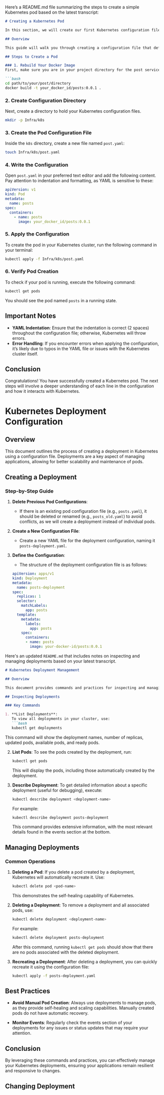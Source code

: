 Here’s a README.md file summarizing the steps to create a simple Kubernetes pod based on the latest transcript:

```markdown
# Creating a Kubernetes Pod

In this section, we will create our first Kubernetes configuration file to set up a simple pod for our post service.

## Overview

This guide will walk you through creating a configuration file that defines a pod running a container. We'll focus solely on the pod without any services or deployments.

## Steps to Create a Pod

### 1. Rebuild Your Docker Image
First, make sure you are in your project directory for the post service and rebuild your Docker image with an additional label for easier identification.

```bash
cd path/to/your/post/directory
docker build -t your_docker_id/posts:0.0.1 .
```

### 2. Create Configuration Directory
Next, create a directory to hold your Kubernetes configuration files.

```bash
mkdir -p Infra/k8s
```

### 3. Create the Pod Configuration File
Inside the `k8s` directory, create a new file named `post.yaml`:

```bash
touch Infra/k8s/post.yaml
```

### 4. Write the Configuration
Open `post.yaml` in your preferred text editor and add the following content. Pay attention to indentation and formatting, as YAML is sensitive to these:

```yaml
apiVersion: v1
kind: Pod
metadata:
  name: posts
spec:
  containers:
    - name: posts
      image: your_docker_id/posts:0.0.1
```

### 5. Apply the Configuration
To create the pod in your Kubernetes cluster, run the following command in your terminal:

```bash
kubectl apply -f Infra/k8s/post.yaml
```

### 6. Verify Pod Creation
To check if your pod is running, execute the following command:

```bash
kubectl get pods
```

You should see the pod named `posts` in a running state.

## Important Notes

- **YAML Indentation**: Ensure that the indentation is correct (2 spaces) throughout the configuration file; otherwise, Kubernetes will throw errors.
- **Error Handling**: If you encounter errors when applying the configuration, it’s likely due to typos in the YAML file or issues with the Kubernetes cluster itself.

## Conclusion

Congratulations! You have successfully created a Kubernetes pod. The next steps will involve a deeper understanding of each line in the configuration and how it interacts with Kubernetes.

# Kubernetes Deployment Configuration

## Overview

This document outlines the process of creating a deployment in Kubernetes using a configuration file. Deployments are a key aspect of managing applications, allowing for better scalability and maintenance of pods.

## Creating a Deployment

### Step-by-Step Guide

1. **Delete Previous Pod Configurations**:
   - If there is an existing pod configuration file (e.g., `posts.yaml`), it should be deleted or renamed (e.g., `posts_old.yaml`) to avoid conflicts, as we will create a deployment instead of individual pods.

2. **Create a New Configuration File**:
   - Create a new YAML file for the deployment configuration, naming it `posts-deployment.yaml`.

3. **Define the Configuration**:
   - The structure of the deployment configuration file is as follows:

   ```yaml
   apiVersion: apps/v1
   kind: Deployment
   metadata:
     name: posts-deployment
   spec:
     replicas: 1
     selector:
       matchLabels:
         app: posts
     template:
       metadata:
         labels:
           app: posts
       spec:
         containers:
         - name: posts
           image: your-docker-id/posts:0.0.1
      ```
Here's an updated `README.md` that includes notes on inspecting and managing deployments based on your latest transcript. 

```markdown
# Kubernetes Deployment Management

## Overview

This document provides commands and practices for inspecting and managing Kubernetes deployments. Understanding how to interact with deployments is crucial for effective application management.

## Inspecting Deployments

### Key Commands

1. **List Deployments**:
   To view all deployments in your cluster, use:
   ```bash
   kubectl get deployments
   ```
   This command will show the deployment names, number of replicas, updated pods, available pods, and ready pods.

2. **List Pods**:
   To see the pods created by the deployment, run:
   ```bash
   kubectl get pods
   ```
   This will display the pods, including those automatically created by the deployment.

3. **Describe Deployment**:
   To get detailed information about a specific deployment (useful for debugging), execute:
   ```bash
   kubectl describe deployment <deployment-name>
   ```
   For example:
   ```bash
   kubectl describe deployment posts-deployment
   ```
   This command provides extensive information, with the most relevant details found in the events section at the bottom.

## Managing Deployments

### Common Operations

1. **Deleting a Pod**:
   If you delete a pod created by a deployment, Kubernetes will automatically recreate it. Use:
   ```bash
   kubectl delete pod <pod-name>
   ```
   This demonstrates the self-healing capability of Kubernetes.

2. **Deleting a Deployment**:
   To remove a deployment and all associated pods, use:
   ```bash
   kubectl delete deployment <deployment-name>
   ```
   For example:
   ```bash
   kubectl delete deployment posts-deployment
   ```
   After this command, running `kubectl get pods` should show that there are no pods associated with the deleted deployment.

3. **Recreating a Deployment**:
   After deleting a deployment, you can quickly recreate it using the configuration file:
   ```bash
   kubectl apply -f posts-deployment.yaml
   ```

## Best Practices

- **Avoid Manual Pod Creation**: Always use deployments to manage pods, as they provide self-healing and scaling capabilities. Manually created pods do not have automatic recovery.

- **Monitor Events**: Regularly check the events section of your deployments for any issues or status updates that may require your attention.

## Conclusion

By leveraging these commands and practices, you can effectively manage your Kubernetes deployments, ensuring your applications remain resilient and responsive to changes.

## Changing Deployment